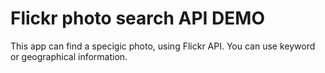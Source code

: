 # Flickr photo search API DEMO
This app can find a specigic photo, using Flickr API.
You can use keyword or geographical information.